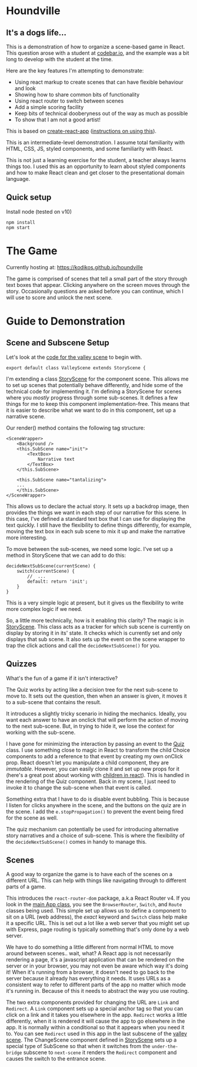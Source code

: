 # Houndville

## It's a dogs life...

This is a demonstration of how to organize a scene-based game in React. This question arose with a student at [codebar.io](https://codebar.io/), and the example was a bit long to develop with the student at the time.

Here are the key features I'm attempting to demonstrate:
- Using react markup to create scenes that can have flexible behaviour and look
- Showing how to share common bits of functionality
- Using react router to switch between scenes
- Add a simple scoring facility
- Keep bits of technical dooberyness out of the way as much as possible
- To show that I am not a good artist!

This is based on [create-react-app](https://github.com/facebook/create-react-app) ([instructions on using this](https://github.com/facebook/create-react-app/blob/master/packages/react-scripts/template/README.md)).

This is an intermediate-level demonstration. I assume total familiarity with HTML, CSS, JS, styled components, and some familiarity with React.

This is not just a learning exercise for the student, a teacher always learns things too. I used this as an opportunity to learn about styled components and how to make React clean and get closer to the presentational domain language.

## Quick setup

Install node (tested on v10)
```
npm install
npm start
```

# The Game

Currently hosting at: https://kodikos.github.io/houndville

The game is comprised of scenes that tell a small part of the story through text boxes that appear. Clicking anywhere on the screen moves through the story. Occasionally questions are asked before you can continue, which I will use to score and unlock the next scene.

# Guide to Demonstration

## Scene and Subscene Setup

Let's look at the [code for the valley scene](https://github.com/kodikos/houndville/blob/master/src/ValleyScene/index.js) to begin with.
```
export default class ValleyScene extends StoryScene {
```
I'm extending a class [StoryScene](https://github.com/kodikos/houndville/blob/master/src/shared/StoryScene.js) for the component scene. This allows me to set up scenes that potentially behave differently, and hide some of the technical code for implementing it. I'm defining a StoryScene for scenes where you *mostly* progress through some sub-scenes. It defines a few things for me to keep this component implementation-free. This means that it is easier to describe what we want to do in this component, set up a narrative scene.

Our render() method contains the following tag structure:
```
<SceneWrapper>
    <Background />
    <this.SubScene name="init">
        <TextBox>
            Narrative text
        </TextBox>
    </this.SubScene>

    <this.SubScene name="tantalizing">
    ...
    </this.SubScene>
</SceneWrapper>
```
This allows us to declare the actual story. It sets up a backdrop image, then provides the things we want in each step of our narrative for this scene. In this case, I've defined a standard text box that I can use for displaying the text quickly. I still have the flexibility to define things differently, for example, moving the text box in each sub scene to mix it up and make the narrative more interesting.

To move between the sub-scenes, we need some logic. I've set up a method in StoryScene that we can add to do this:
```
decideNextSubScene(currentScene) {
    switch(currentScene) {
        //  ...
        default: return 'init';
    }
}
```
This is a very simple logic at present, but it gives us the flexibility to write more complex logic if we need.

So, a little more technically, how is it enabling this clarity? The magic is in [StoryScene](https://github.com/kodikos/houndville/blob/master/src/shared/StoryScene.js). This class acts as a tracker for which sub scene is currently on display by storing it in its' state. It checks which is currently set and only displays that sub scene. It also sets up the event on the scene wrapper to trap the click actions and call the `decideNextSubScene()` for you. 

## Quizzes

What's the fun of a game if it isn't interactive? 

The Quiz works by acting like a decision tree for the next sub-scene to move to. It sets out the question, then when an answer is given, it moves it to a sub-scene that contains the result.

It introduces a slightly tricky scenario in hiding the mechanics. Ideally, you want each answer to have an onclick that will perform the action of moving to the next sub-scene. But, in trying to hide it, we lose the context for working with the sub-scene.

I have gone for minimizing the interaction by passing an event to the [Quiz](https://github.com/kodikos/houndville/blob/master/src/shared/Quiz.js) class. I use something close to magic in React to transform the child Choice components to add a reference to that event by creating my own onClick prop. React doesn't let you manipulate a child component, they are _immutable_. However, you can easily clone it and set up new props for it (here's a great post about working with [children in react](https://frontarm.com/james-k-nelson/passing-data-props-children/)). This is handled in the rendering of the Quiz component. Back in my scene, I just need to invoke it to change the sub-scene when that event is called.

Something extra that I have to do is disable event bubbling. This is because I listen for clicks anywhere in the scene, and the buttons on the quiz are in the scene. I add the `e.stopPropagation()` to prevent the event being fired for the scene as well.

The quiz mechanism can potentially be used for introducing alternative story narratives and a choice of sub-scene. This is where the flexibility of the `decideNextSubScene()` comes in handy to manage this.

## Scenes

A good way to organize the game is to have each of the scenes on a different URL. This can help with things like navigating through to different parts of a game.

This introduces the `react-router-dom` package, a.k.a React Router v4. If you look in the [main App class](https://github.com/kodikos/houndville/blob/master/src/App.js), you see the `BrowserRouter`, `Switch`, and `Route` classes being used. This simple set up allows us to define a component to sit on a URL (web address), the _exact_ keyword and `Switch` class help make it a specific URL. This is set out a lot like a web server that you might set up with Express, page routing is typically something that's only done by a web server.

We have to do something a little different from normal HTML to move around between scenes.. wait, what? A React app is not necessarily rendering a page, it's a javascript application that can be rendered on the server or in your browser, you may not even be aware which way it's doing it! When it's running from a browser, it doesn't need to go back to the server because it already has everything it needs. It uses URLs as a consistent way to refer to different parts of the app no matter which mode it's running in. Because of this it needs to abstract the way you use routing.

The two extra components provided for changing the URL are `Link` and `Redirect`. A `Link` component sets up a special anchor tag so that you can click on a link and it takes you elsewhere in the app. `Redirect` works a little differently, when it is rendered it will cause the app to go elsewhere in the app. It is normally within a conditional so that it appears when you need it to. You can see `Redirect` used in this app in the last subscene of the [valley scene](https://github.com/kodikos/houndville/blob/master/src/ValleyScene/index.js). The ChangeScene component defined in [StoryScene](https://github.com/kodikos/houndville/blob/master/src/shared/StoryScene.js) sets up a special type of SubScene so that when it switches from the `under-the-bridge` subscene to `next-scene` it renders the `Redirect` component and causes the switch to the entrance scene.
